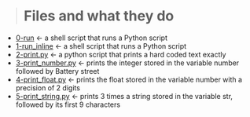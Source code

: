 > # Files	and what they do
  * [0-run](./0-run) &larr; a shell script that runs a Python script
  * [1-run_inline](./1-run_inline) &larr; a shell script that runs a Python script
  * [2-print.py](./2-print.py) &larr; a python script that prints a hard coded text exactly
  * [3-print_number.py](./3-print_number.py) &larr; prints the integer stored in the variable number followed by Battery street
  * [4-print_float.py](./4-print_float.py) &larr; prints the float stored in the variable number with a precision of 2 digits
  * [5-print_string.py](./5-print_string.py) &larr; prints 3 times a string stored in the variable str, followed by its first 9 characters